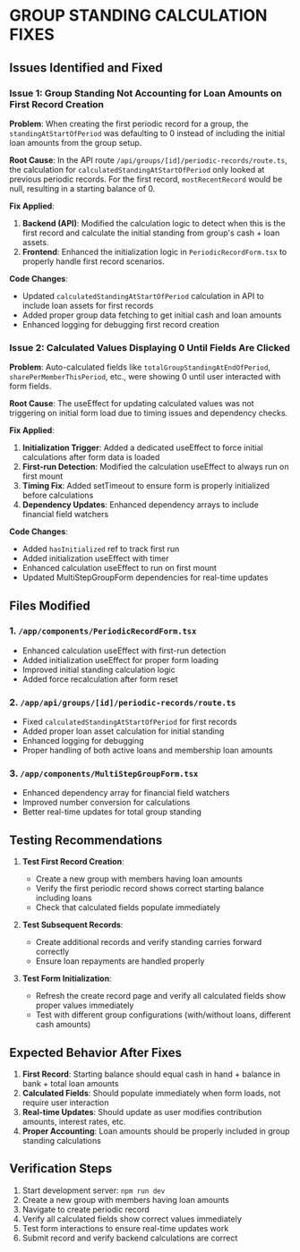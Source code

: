 # GROUP STANDING CALCULATION FIXES

## Issues Identified and Fixed

### Issue 1: Group Standing Not Accounting for Loan Amounts on First Record Creation

**Problem**: When creating the first periodic record for a group, the `standingAtStartOfPeriod` was defaulting to 0 instead of including the initial loan amounts from the group setup.

**Root Cause**: In the API route `/api/groups/[id]/periodic-records/route.ts`, the calculation for `calculatedStandingAtStartOfPeriod` only looked at previous periodic records. For the first record, `mostRecentRecord` would be null, resulting in a starting balance of 0.

**Fix Applied**:
1. **Backend (API)**: Modified the calculation logic to detect when this is the first record and calculate the initial standing from group's cash + loan assets.
2. **Frontend**: Enhanced the initialization logic in `PeriodicRecordForm.tsx` to properly handle first record scenarios.

**Code Changes**:
- Updated `calculatedStandingAtStartOfPeriod` calculation in API to include loan assets for first records
- Added proper group data fetching to get initial cash and loan amounts
- Enhanced logging for debugging first record creation

### Issue 2: Calculated Values Displaying 0 Until Fields Are Clicked

**Problem**: Auto-calculated fields like `totalGroupStandingAtEndOfPeriod`, `sharePerMemberThisPeriod`, etc., were showing 0 until user interacted with form fields.

**Root Cause**: The useEffect for updating calculated values was not triggering on initial form load due to timing issues and dependency checks.

**Fix Applied**:
1. **Initialization Trigger**: Added a dedicated useEffect to force initial calculations after form data is loaded
2. **First-run Detection**: Modified the calculation useEffect to always run on first mount
3. **Timing Fix**: Added setTimeout to ensure form is properly initialized before calculations
4. **Dependency Updates**: Enhanced dependency arrays to include financial field watchers

**Code Changes**:
- Added `hasInitialized` ref to track first run
- Added initialization useEffect with timer
- Enhanced calculation useEffect to run on first mount
- Updated MultiStepGroupForm dependencies for real-time updates

## Files Modified

### 1. `/app/components/PeriodicRecordForm.tsx`
- Enhanced calculation useEffect with first-run detection
- Added initialization useEffect for proper form loading
- Improved initial standing calculation logic
- Added force recalculation after form reset

### 2. `/app/api/groups/[id]/periodic-records/route.ts` 
- Fixed `calculatedStandingAtStartOfPeriod` for first records
- Added proper loan asset calculation for initial standing
- Enhanced logging for debugging
- Proper handling of both active loans and membership loan amounts

### 3. `/app/components/MultiStepGroupForm.tsx`
- Enhanced dependency array for financial field watchers
- Improved number conversion for calculations
- Better real-time updates for total group standing

## Testing Recommendations

1. **Test First Record Creation**:
   - Create a new group with members having loan amounts
   - Verify the first periodic record shows correct starting balance including loans
   - Check that calculated fields populate immediately

2. **Test Subsequent Records**:
   - Create additional records and verify standing carries forward correctly
   - Ensure loan repayments are handled properly

3. **Test Form Initialization**:
   - Refresh the create record page and verify all calculated fields show proper values immediately
   - Test with different group configurations (with/without loans, different cash amounts)

## Expected Behavior After Fixes

1. **First Record**: Starting balance should equal cash in hand + balance in bank + total loan amounts
2. **Calculated Fields**: Should populate immediately when form loads, not require user interaction
3. **Real-time Updates**: Should update as user modifies contribution amounts, interest rates, etc.
4. **Proper Accounting**: Loan amounts should be properly included in group standing calculations

## Verification Steps

1. Start development server: `npm run dev`
2. Create a new group with members having loan amounts
3. Navigate to create periodic record
4. Verify all calculated fields show correct values immediately
5. Test form interactions to ensure real-time updates work
6. Submit record and verify backend calculations are correct
